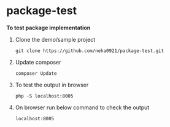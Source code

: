 # package-test
**To test package implementation**

1. Clone the demo/sample project
    ``` 
    git clone https://github.com/neha0921/package-test.git 
    ```
2. Update composer
    ``` 
    composer Update
    ``` 
3. To test the output in browser
    ``` 
    php -S localhost:8005
    ```
4. On browser run below command to check the output
    ```
    localhost:8005
    ```